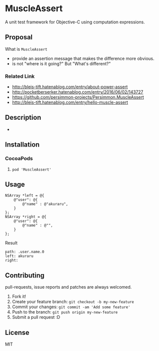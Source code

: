 # MuscleAssert

A unit test framework for Objective-C using computation expressions.

## Proposal

What is `MuscleAssert`

* provide an assertion message that makes the difference more obvious.
* is not "where is it going?" But "What's different?"

### Related Link

* http://bleis-tift.hatenablog.com/entry/about-power-assert
* http://pocketberserker.hatenablog.com/entry/2016/06/02/143727
* https://github.com/persimmon-projects/Persimmon.MuscleAssert
* http://bleis-tift.hatenablog.com/entry/hello-muscle-assert

## Description

* 

## Installation

### CocoaPods

1. `pod 'MuscleAssert'`

## Usage

```
NSArray *left = @{
    @"user": @{
        @"name" : @"akuraru",
    }
};
NSArray *right = @{
    @"user": @{
        @"name" : @"",
    }
};
```

Result

```
path: .user.name.0
left: akuraru
right: 
```


## Contributing

pull-requests, issue reports and patches are always welcomed.

1. Fork it!
2. Create your feature branch: `git checkout -b my-new-feature`
3. Commit your changes: `git commit -am 'Add some feature'`
4. Push to the branch: `git push origin my-new-feature`
5. Submit a pull request :D

## License

MIT
